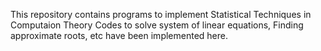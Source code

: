 This repository contains programs to implement Statistical Techniques in Computaion Theory
Codes to solve system of linear equations, Finding approximate roots, etc have been implemented here.
